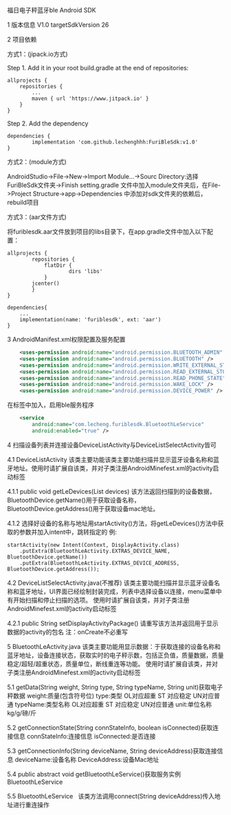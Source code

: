 福日电子秤蓝牙ble Android SDK

1 版本信息
	V1.0
	targetSdkVersion 26 

2 项目依赖

方式1：(jipack.io方式)

Step 1. Add it in your root build.gradle at the end of repositories:

	allprojects {
		repositories {
			...
			maven { url 'https://www.jitpack.io' }
		}
	}

Step 2. Add the dependency

	dependencies {
	        implementation 'com.github.lechenghhh:FuriBleSdk:v1.0'
	}

方式2：(module方式)

AndroidStudio->File->New->Import Module...->Sourc Directory:选择FuriBleSdk文件夹->Finish 
setting.gradle 文件中加入module文件夹后，在File->Project Structure->app->Dependencies 中添加对sdk文件夹的依赖后，rebuild项目

方式3：(aar文件方式)

将furiblesdk.aar文件放到项目的libs目录下，在app.gradle文件中加入以下配置：

	allprojects {
    		repositories {
       			flatDir {
            			dirs 'libs'
        		}
        	jcenter()
	    	}
	}
	
	dependencies{
		...
		implementation(name: 'furiblesdk', ext: 'aar')
	}
	
3 AndroidManifest.xml权限配置及服务配置
```xml
    <uses-permission android:name="android.permission.BLUETOOTH_ADMIN" />
    <uses-permission android:name="android.permission.BLUETOOTH" />
    <uses-permission android:name="android.permission.WRITE_EXTERNAL_STORAGE" />
    <uses-permission android:name="android.permission.READ_EXTERNAL_STORAGE" />
    <uses-permission android:name="android.permission.READ_PHONE_STATE" />
    <uses-permission android:name="android.permission.WAKE_LOCK" /> 
    <uses-permission android:name="android.permission.DEVICE_POWER" />
```
在标签中加入，启用ble服务程序
```xml
    <service
    	android:name="com.lecheng.furiblesdk.BluetoothLeService"
    	android:enabled="true" />
```

4 扫描设备列表并连接设备DeviceListActivity与DeviceListSelectActivity皆可

4.1 DeviceListActivity
该类主要功能该类主要功能扫描并显示蓝牙设备名称和蓝牙地址。使用时请扩展自该类，并对子类注册AndroidMinefest.xml的activity启动标签

4.1.1 public void getLeDevices(List<BluetoothDevice> devices)
该方法返回扫描到的设备数据，BluetoothDevice.getName()用于获取设备名称，BluetoothDevice.getAddress()用于获取设备mac地址。
	
4.1.2 选择好设备的名称与地址用startActivity()方法，将getLeDevices()方法中获取的参数并加入intent中，跳转指定的
例:

	startActivity(new Intent(Context, DisplayActivity.class)
		.putExtra(BluetoothLeActivity.EXTRAS_DEVICE_NAME, BluetoothDevice.getName())
		.putExtra(BluetoothLeActivity.EXTRAS_DEVICE_ADDRESS, BluetoothDevice.getAddress());

4.2 DeviceListSelectActivity.java(不推荐)
该类主要功能扫描并显示蓝牙设备名称和蓝牙地址，UI界面已经绘制封装完成，列表中选择设备以连接，menu菜单中有开始扫描和停止扫描的选项。 使用时请扩展自该类，并对子类注册AndroidMinefest.xml的activity启动标签

4.2.1 public String setDisplayActivityPackage()
请重写该方法并返回用于显示数据的activity的包名
注：onCreate不必重写

5 BluetoothLeActivity.java
该类主要功能用显示数据：于获取连接的设备名称和蓝牙地址，设备连接状态，获取实时的电子秤示数，包括正负值，质量数据，质量稳定/超轻/超重状态，质量单位，断线重连等功能。 使用时请扩展自该类，并对子类注册AndroidMinefest.xml的activity启动标签 

5.1 getData(String weight, String type, String typeName, String unit)获取电子秤数据
    weight:质量(包含符号位) type:类型 OL对应超重 ST 对应稳定 UN对应普通 typeName:类型名称 OL对应超重 ST 对应稳定 UN对应普通 unit:单位名称 kg/g/磅/斤 

5.2 getConnectionState(String connStateInfo, boolean isConnected)获取连接信息 
    connStateInfo:连接信息 isConnected:是否连接 

5.3 getConnectionInfo(String deviceName, String deviceAddress)获取连接信息 
    deviceName:设备名称 DeviceAddress:设备Mac地址 

5.4 public abstract void getBluetoothLeService()获取服务实例BluetoothLeService

5.5 BluetoothLeService
    该类方法调用connect(String deviceAddress)传入地址进行重连操作
